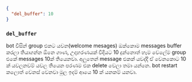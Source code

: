 ```json
{
  "del_buffer": 10
}
```

### **`del_buffer`**

bot විසින් group එකට යවන(welcome mesages) ඔක්කොම messages buffer කරලා තියාගන්න ඕනෙ ගාණ,
උදාහරණයක් විදියට 10 දුන්නොත් හැම වෙලේම group එකේ messages 10ක් තියෙනවා.
අලුතෙන් message එකක් යවද්දි ඒ වෙනකොට 10 ක් යවලනවම් යවල තියෙන පරණම එක delete වෙලා තමා යන්නෙ. bot restart කලොත් වෙනස් වෙනවා මුල ඉදම් ආයෙ 10 ක් යනකම් යනවා.
